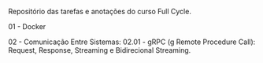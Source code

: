 Repositório das tarefas e anotações do curso Full Cycle.

01 - Docker

02 - Comunicação Entre Sistemas:
02.01 - gRPC (g Remote Procedure Call):
Request, Response, Streaming e Bidirecional Streaming.